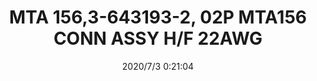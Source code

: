 ﻿---
layout: post 
title: MTA 156,3-643193-2, 02P MTA156 CONN ASSY H/F 22AWG
tags: 
categories: housing-terminal
overview: TE,AMP,MTA 156,3-643193-2, 02P MTA156 CONN ASSY H/F 22AWG
series: MTA156
part_number: 3-643193-2
thumb_img: static/202007/400-thumb-20200703082337.jpg
small_img: static/202007/400-20200703082337.jpg
date: 2020/7/3 0:21:04
---



